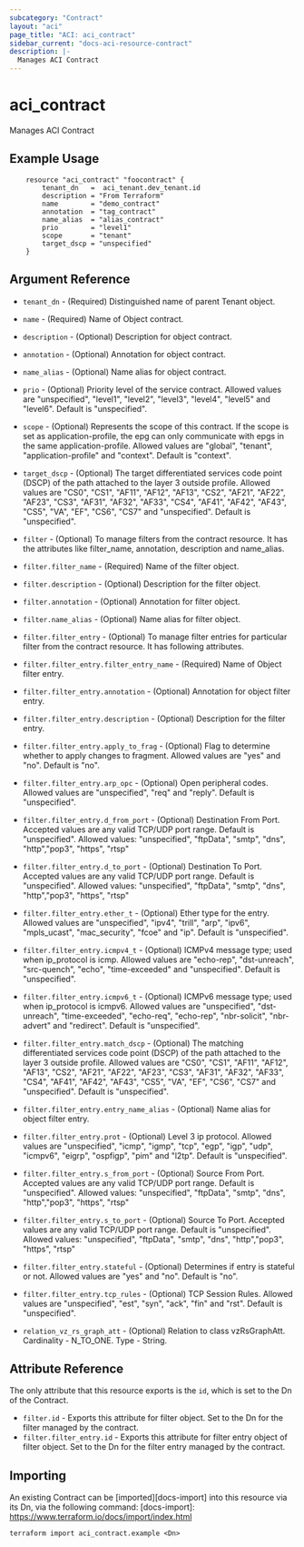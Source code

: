 ```yaml
---
subcategory: "Contract"
layout: "aci"
page_title: "ACI: aci_contract"
sidebar_current: "docs-aci-resource-contract"
description: |-
  Manages ACI Contract
---
```


# aci_contract #
Manages ACI Contract

## Example Usage ##

```hcl
	resource "aci_contract" "foocontract" {
		tenant_dn   =  aci_tenant.dev_tenant.id
		description = "From Terraform"
		name        = "demo_contract"
		annotation  = "tag_contract"
		name_alias  = "alias_contract"
		prio        = "level1"
		scope       = "tenant"
		target_dscp = "unspecified"
	}
```
## Argument Reference ##
* `tenant_dn` - (Required) Distinguished name of parent Tenant object.
* `name` - (Required) Name of Object contract.
* `description` - (Optional) Description for object contract.
* `annotation` - (Optional) Annotation for object contract.
* `name_alias` - (Optional) Name alias for object contract.
* `prio` - (Optional) Priority level of the service contract.  Allowed values are "unspecified", "level1", "level2", "level3", "level4", "level5" and "level6". Default is "unspecified".
* `scope` - (Optional)  Represents the scope of this contract. If the scope is set as application-profile, the epg can only communicate with epgs in the same application-profile. Allowed values are "global", "tenant", "application-profile" and "context". Default is "context".

* `target_dscp` - (Optional) The target differentiated services code point (DSCP) of the path attached to the layer 3 outside profile. Allowed values are "CS0", "CS1", "AF11",	"AF12",	"AF13",	"CS2",	"AF21",	"AF22",	"AF23",	"CS3",	"AF31",	"AF32",	"AF33",	"CS4",	"AF41",	"AF42",	"AF43",	"CS5",	"VA",	"EF",	"CS6",	"CS7"	and "unspecified". Default is "unspecified".

* `filter` - (Optional) To manage filters from the contract resource. It has the attributes like filter_name, annotation, description and name_alias.
* `filter.filter_name` - (Required) Name of the filter object.
* `filter.description` - (Optional) Description for the filter object.
* `filter.annotation` - (Optional) Annotation for filter object.
* `filter.name_alias` - (Optional) Name alias for filter object.

* `filter.filter_entry` - (Optional) To manage filter entries for particular filter from the contract resource. It has following attributes.
* `filter.filter_entry.filter_entry_name` - (Required) Name of Object filter entry.
* `filter.filter_entry.annotation` - (Optional) Annotation for object filter entry.
* `filter.filter_entry.description` - (Optional) Description for the filter entry.
* `filter.filter_entry.apply_to_frag` - (Optional) Flag to determine whether to apply changes to fragment. Allowed values are "yes" and "no". Default is "no".
* `filter.filter_entry.arp_opc` - (Optional) Open peripheral codes. Allowed values are "unspecified", "req" and "reply". Default is "unspecified".
* `filter.filter_entry.d_from_port` - (Optional) Destination From Port. Accepted values are any valid TCP/UDP port range. Default is "unspecified".
Allowed values: "unspecified", "ftpData", "smtp", "dns", "http","pop3", "https", "rtsp"
* `filter.filter_entry.d_to_port` - (Optional) Destination To Port. Accepted values are any valid TCP/UDP port range. Default is "unspecified".
Allowed values: "unspecified", "ftpData", "smtp", "dns", "http","pop3", "https", "rtsp"
* `filter.filter_entry.ether_t` - (Optional) Ether type for the entry. Allowed values are "unspecified", "ipv4", "trill", "arp", "ipv6", "mpls_ucast", "mac_security", "fcoe" and "ip". Default is "unspecified".
* `filter.filter_entry.icmpv4_t` - (Optional) ICMPv4 message type; used when ip_protocol is icmp. Allowed values are "echo-rep", "dst-unreach", "src-quench", "echo", "time-exceeded" and "unspecified". Default is "unspecified".
* `filter.filter_entry.icmpv6_t` - (Optional) ICMPv6 message type; used when ip_protocol is icmpv6. Allowed values are "unspecified", "dst-unreach", "time-exceeded", "echo-req", "echo-rep", "nbr-solicit", "nbr-advert" and "redirect". Default is "unspecified".
* `filter.filter_entry.match_dscp` - (Optional) The matching differentiated services code point (DSCP) of the path attached to the layer 3 outside profile. Allowed values are "CS0", "CS1", "AF11",	"AF12",	"AF13",	"CS2",	"AF21",	"AF22",	"AF23",	"CS3",	"AF31",	"AF32",	"AF33",	"CS4",	"AF41",	"AF42",	"AF43",	"CS5",	"VA",	"EF",	"CS6",	"CS7"	and "unspecified". Default is "unspecified".
* `filter.filter_entry.entry_name_alias` - (Optional) Name alias for object filter entry.
* `filter.filter_entry.prot` - (Optional) Level 3 ip protocol. Allowed values are "unspecified", "icmp", "igmp", "tcp", "egp", "igp", "udp", "icmpv6", "eigrp", "ospfigp", "pim" and "l2tp". Default is "unspecified".
* `filter.filter_entry.s_from_port` - (Optional) Source From Port. Accepted values are any valid TCP/UDP port range. Default is "unspecified".
Allowed values: "unspecified", "ftpData", "smtp", "dns", "http","pop3", "https", "rtsp"
* `filter.filter_entry.s_to_port` - (Optional) Source To Port. Accepted values are any valid TCP/UDP port range. Default is "unspecified".
Allowed values: "unspecified", "ftpData", "smtp", "dns", "http","pop3", "https", "rtsp"
* `filter.filter_entry.stateful` - (Optional) Determines if entry is stateful or not. Allowed values are "yes" and "no". Default is "no".
* `filter.filter_entry.tcp_rules` - (Optional) TCP Session Rules. Allowed values are "unspecified", "est", "syn", "ack", "fin" and "rst". Default is "unspecified".
* `relation_vz_rs_graph_att` - (Optional) Relation to class vzRsGraphAtt. Cardinality - N_TO_ONE. Type - String.

## Attribute Reference

The only attribute that this resource exports is the `id`, which is set to the
Dn of the Contract.
* `filter.id` - Exports this attribute for filter object. Set to the Dn for the filter managed by the contract.
* `filter.filter_entry.id` - Exports this attribute for filter entry object of filter object. Set to the Dn for the filter entry managed by the contract.

## Importing ##

An existing Contract can be [imported][docs-import] into this resource via its Dn, via the following command:
[docs-import]: https://www.terraform.io/docs/import/index.html


```
terraform import aci_contract.example <Dn>
```
